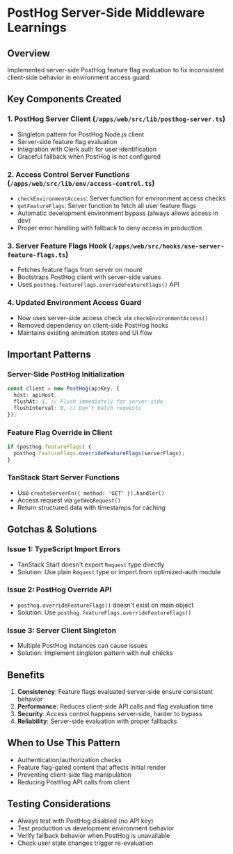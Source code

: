 # PostHog Server-Side Middleware Learnings

## Overview

Implemented server-side PostHog feature flag evaluation to fix inconsistent client-side behavior in environment access guard.

## Key Components Created

### 1. PostHog Server Client (`/apps/web/src/lib/posthog-server.ts`)

- Singleton pattern for PostHog Node.js client
- Server-side feature flag evaluation
- Integration with Clerk auth for user identification
- Graceful fallback when PostHog is not configured

### 2. Access Control Server Functions (`/apps/web/src/lib/env/access-control.ts`)

- `checkEnvironmentAccess`: Server function for environment access checks
- `getFeatureFlags`: Server function to fetch all user feature flags
- Automatic development environment bypass (always allows access in dev)
- Proper error handling with fallback to deny access in production

### 3. Server Feature Flags Hook (`/apps/web/src/hooks/use-server-feature-flags.ts`)

- Fetches feature flags from server on mount
- Bootstraps PostHog client with server-side values
- Uses `posthog.featureFlags.overrideFeatureFlags()` API

### 4. Updated Environment Access Guard

- Now uses server-side access check via `checkEnvironmentAccess()`
- Removed dependency on client-side PostHog hooks
- Maintains existing animation states and UI flow

## Important Patterns

### Server-Side PostHog Initialization

```typescript
const client = new PostHog(apiKey, {
  host: apiHost,
  flushAt: 1, // Flush immediately for server-side
  flushInterval: 0, // Don't batch requests
});
```

### Feature Flag Override in Client

```typescript
if (posthog.featureFlags) {
  posthog.featureFlags.overrideFeatureFlags(serverFlags);
}
```

### TanStack Start Server Functions

- Use `createServerFn({ method: 'GET' }).handler()`
- Access request via `getWebRequest()`
- Return structured data with timestamps for caching

## Gotchas & Solutions

### Issue 1: TypeScript Import Errors

- TanStack Start doesn't export `Request` type directly
- Solution: Use plain `Request` type or import from optimized-auth module

### Issue 2: PostHog Override API

- `posthog.overrideFeatureFlags()` doesn't exist on main object
- Solution: Use `posthog.featureFlags.overrideFeatureFlags()`

### Issue 3: Server Client Singleton

- Multiple PostHog instances can cause issues
- Solution: Implement singleton pattern with null checks

## Benefits

1. **Consistency**: Feature flags evaluated server-side ensure consistent behavior
2. **Performance**: Reduces client-side API calls and flag evaluation time
3. **Security**: Access control happens server-side, harder to bypass
4. **Reliability**: Server-side evaluation with proper fallbacks

## When to Use This Pattern

- Authentication/authorization checks
- Feature flag-gated content that affects initial render
- Preventing client-side flag manipulation
- Reducing PostHog API calls from client

## Testing Considerations

- Always test with PostHog disabled (no API key)
- Test production vs development environment behavior
- Verify fallback behavior when PostHog is unavailable
- Check user state changes trigger re-evaluation
